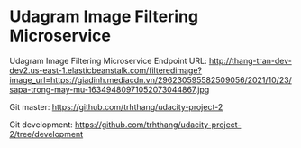 # Udagram Image Filtering Microservice
Udagram Image Filtering Microservice
Endpoint URL: http://thang-tran-dev-dev2.us-east-1.elasticbeanstalk.com/filteredimage?image_url=https://giadinh.mediacdn.vn/296230595582509056/2021/10/23/sapa-trong-may-mu-16349480971052073044867.jpg

Git master: https://github.com/trhthang/udacity-project-2

Git development: https://github.com/trhthang/udacity-project-2/tree/development